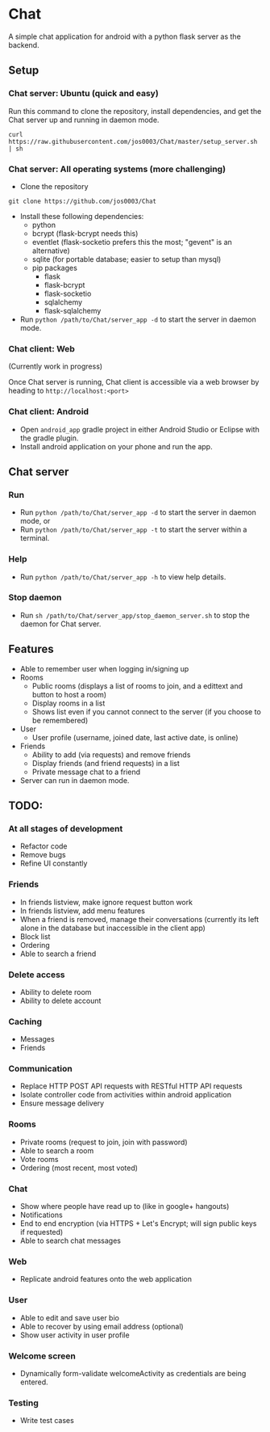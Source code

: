 # Chat
A simple chat application for android with a python flask server as the backend.

## Setup
### Chat server: Ubuntu (quick and easy)
Run this command to clone the repository, install dependencies, and get the Chat server up and running in daemon mode.
```
curl https://raw.githubusercontent.com/jos0003/Chat/master/setup_server.sh | sh
```

### Chat server: All operating systems (more challenging)
* Clone the repository
```
git clone https://github.com/jos0003/Chat
```
* Install these following dependencies:
  * python
  * bcrypt (flask-bcrypt needs this)
  * eventlet (flask-socketio prefers this the most; "gevent" is an alternative)
  * sqlite (for portable database; easier to setup than mysql)
  * pip packages
    * flask
    * flask-bcrypt
    * flask-socketio
    * sqlalchemy
    * flask-sqlalchemy
* Run `python /path/to/Chat/server_app -d` to start the server in daemon mode.

### Chat client: Web
(Currently work in progress)

Once Chat server is running, Chat client is accessible via a web browser by heading to `http://localhost:<port>`

### Chat client: Android 
* Open `android_app` gradle project in either Android Studio or Eclipse with the gradle plugin.
* Install android application on your phone and run the app.

## Chat server

### Run
* Run `python /path/to/Chat/server_app -d` to start the server in daemon mode, or
* Run `python /path/to/Chat/server_app -t` to start the server within a terminal.

### Help
* Run `python /path/to/Chat/server_app -h` to view help details.

### Stop daemon
* Run `sh /path/to/Chat/server_app/stop_daemon_server.sh` to stop the daemon for Chat server.

## Features
* Able to remember user when logging in/signing up
* Rooms
  * Public rooms (displays a list of rooms to join, and a edittext and button to host a room)
  * Display rooms in a list
  * Shows list even if you cannot connect to the server (if you choose to be remembered)
* User
  * User profile (username, joined date, last active date, is online)
* Friends
  * Ability to add (via requests) and remove friends
  * Display friends (and friend requests) in a list
  * Private message chat to a friend
* Server can run in daemon mode.

## TODO:

### At all stages of development
* Refactor code
* Remove bugs
* Refine UI constantly

### Friends
* In friends listview, make ignore request button work
* In friends listview, add menu features
* When a friend is removed, manage their conversations (currently its left alone in the database but inaccessible in the client app)
* Block list
* Ordering
* Able to search a friend

### Delete access
* Ability to delete room
* Ability to delete account

### Caching 
* Messages
* Friends

### Communication
* Replace HTTP POST API requests with RESTful HTTP API requests
* Isolate controller code from activities within android application
* Ensure message delivery

### Rooms
* Private rooms (request to join, join with password)
* Able to search a room
* Vote rooms
* Ordering (most recent, most voted)

### Chat
* Show where people have read up to (like in google+ hangouts)
* Notifications
* End to end encryption (via HTTPS + Let's Encrypt; will sign public keys if requested)
* Able to search chat messages

### Web
* Replicate android features onto the web application

### User
* Able to edit and save user bio
* Able to recover by using email address (optional)
* Show user activity in user profile

### Welcome screen
* Dynamically form-validate welcomeActivity as credentials are being entered.

### Testing
* Write test cases
